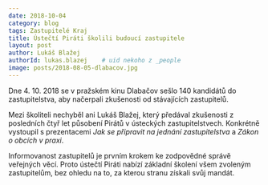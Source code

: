 ```yaml
---
date: 2018-10-04
category: blog
tags: Zastupitelé Kraj
title: Ústečtí Piráti školili budoucí zastupitele
layout: post
author: Lukáš Blažej
authorId: lukas.blazej    # uid nekoho z _people
image: posts/2018-08-05-dlabacov.jpg
---
```


Dne 4. 10. 2018 se v pražském kinu Dlabačov sešlo 140 kandidátů do zastupitelstva, aby načerpali zkušenosti od stávajících zastupitelů.

Mezi školiteli nechyběl ani Lukáš Blažej, který předával zkušenosti z posledních čtyř let působení Pirátů v ústeckých zastupitelstvech. Konkrétně vystoupil s prezentacemi *Jak se připravit na jednání zastupitelstva* a *Zákon o obcích v praxi*.

Informovanost zastupitelů je prvním krokem ke zodpovědné správě veřejných věcí. Proto ústečtí Piráti nabízí základní školení všem zvoleným zastupitelům, bez ohledu na to, za kterou stranu získali svůj mandát.
